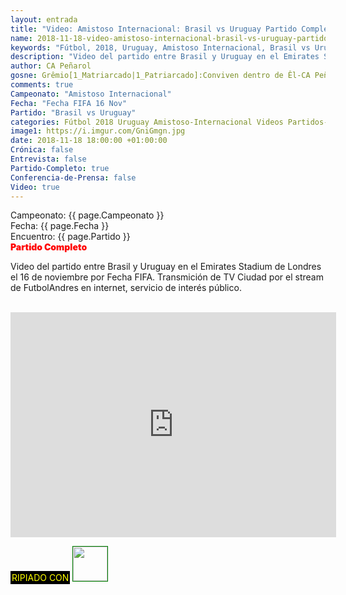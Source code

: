 ```yaml
---
layout: entrada
title: "Video: Amistoso Internacional: Brasil vs Uruguay Partido Completo"
name: 2018-11-18-video-amistoso-internacional-brasil-vs-uruguay-partido-completo.markdown
keywords: "Fútbol, 2018, Uruguay, Amistoso Internacional, Brasil vs Uruguay, Partido Completo, video, youtube"
description: "Video del partido entre Brasil y Uruguay en el Emirates Stadium de Londres el 16 de noviembre por Fecha FIFA. Transmición de TV Ciudad por el stream de FutbolAndres en internet, servicio de interés público."
author: CA Peñarol
gosne: Grêmio[1_Matriarcado|1_Patriarcado]:Conviven dentro de Êl-CA Peñarol
comments: true
Campeonato: "Amistoso Internacional"
Fecha: "Fecha FIFA 16 Nov"
Partido: "Brasil vs Uruguay"
categories: Fútbol 2018 Uruguay Amistoso-Internacional Videos Partidos-Completos
image1: https://i.imgur.com/GniGmgn.jpg
date: 2018-11-18 18:00:00 +01:00:00
Crónica: false
Entrevista: false
Partido-Completo: true
Conferencia-de-Prensa: false
Video: true
---
```


Campeonato: <span>{{ page.Campeonato }}</span><br>
Fecha: <span>{{ page.Fecha }}</span><br>
Encuentro: <span>{{ page.Partido }}</span><br>
<span style="color:red;font-weight:900">Partido Completo</span>

Video del partido entre Brasil y Uruguay en el Emirates Stadium de Londres el 16 de noviembre por Fecha FIFA. Transmición de TV Ciudad por el stream de FutbolAndres en internet, servicio de interés público.

<br>

<iframe width="521" height="360" src="https://www.youtube.com/embed/VGsNqKZ5lQM" frameborder="0" allow="accelerometer; autoplay; encrypted-media; gyroscope; picture-in-picture" allowfullscreen></iframe>

<br>

<span style="color:yellow;background:black;padding:2px;">RIPIADO CON</span> <a href="http://ffmpeg.org"><img src="{{ site.url }}/images/ffmpeg.png" width="55" style="border:1px solid green;"></a>
